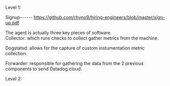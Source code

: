 Level 1:

Signup------ https://github.com/rhyno9/hiring-engineers/blob/master/sign-up.pdf



The agent is actually three key pieces of software.  
  Collector: which runs checks to collect gather metrics from the machine.
  
  Dogstatsd: allows for the capture of custom instumentation metric collection.
  
  Forwarder: responsible for gathering the data from the 2 previous components to send Datadog cloud.










Level 2:
